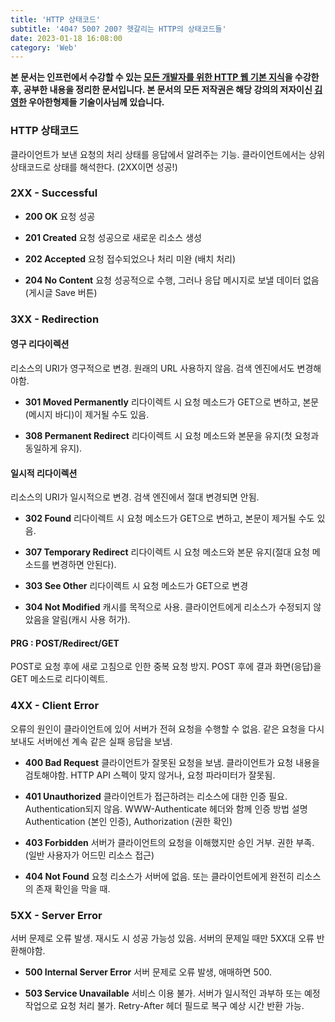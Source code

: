 ```yaml
---
title: 'HTTP 상태코드'
subtitle: '404? 500? 200? 헷갈리는 HTTP의 상태코드들'
date: 2023-01-18 16:08:00
category: 'Web'
---
```

**본 문서는 인프런에서 수강할 수 있는 [모든 개발자를 위한 HTTP 웹 기본 지식](https://www.inflearn.com/course/http-웹-네트워크)을 수강한 후, 공부한 내용을 정리한 문서입니다. 본 문서의 모든 저작권은 해당 강의의 저자이신 [김영한](https://inflearn.com/users/@yh) 우아한형제들 기술이사님께 있습니다.**

### HTTP 상태코드
클라이언트가 보낸 요청의 처리 상태를 응답에서 알려주는 기능. 클라이언트에서는 상위 상태코드로 상태를 해석한다. (2XX이면 성공!)

### 2XX - Successful

* **200 OK**
요청 성공

* **201 Created**
요청 성공으로 새로운 리소스 생성

* **202 Accepted**
요청 접수되었으나 처리 미완 (배치 처리)

* **204 No Content**
요청 성공적으로 수행, 그러나 응답 메시지로 보낼 데이터 없음 (게시글 Save 버튼)

### 3XX - Redirection

#### 영구 리다이렉션
리소스의 URI가 영구적으로 변경. 원래의 URL 사용하지 않음. 검색 엔진에서도 변경해야함.

* **301 Moved Permanently**
리다이렉트 시 요청 메소드가 GET으로 변하고, 본문(메시지 바디)이 제거될 수도 있음.

* **308 Permanent Redirect**
리다이렉트 시 요청 메소드와 본문을 유지(첫 요청과 동일하게 유지).

#### 일시적 리다이렉션
리소스의 URI가 일시적으로 변경. 검색 엔진에서 절대 변경되면 안됨.

* **302 Found**
리다이렉트 시 요청 메소드가 GET으로 변하고, 본문이 제거될 수도 있음.

* **307 Temporary Redirect**
리다이렉트 시 요청 메소드와 본문 유지(절대 요청 메소드를 변경하면 안된다).

* **303 See Other**
리다이렉트 시 요청 메소드가 GET으로 변경

* **304 Not Modified**
캐시를 목적으로 사용. 클라이언트에게 리소스가 수정되지 않았음을 알림(캐시 사용 허가).

#### PRG : POST/Redirect/GET
POST로 요청 후에 새로 고침으로 인한 중복 요청 방지. POST 후에 결과 화면(응답)을 GET 메소드로 리다이렉트.

### 4XX - Client Error
오류의 원인이 클라이언트에 있어 서버가 전혀 요청을 수행할 수 없음. 같은 요청을 다시 보내도 서버에선 계속 같은 실패 응답을 보냄.

* **400 Bad Request**
클라이언트가 잘못된 요청을 보냄. 클라이언트가 요청 내용을 검토해야함. HTTP API 스펙이 맞지 않거나, 요청 파라미터가 잘못됨.

* **401 Unauthorized**
클라이언트가 접근하려는 리소스에 대한 인증 필요. Authentication되지 않음. WWW-Authenticate 헤더와 함께 인증 방법 설명
Authentication (본인 인증), Authorization (권한 확인)

* **403 Forbidden**
서버가 클라이언트의 요청을 이해했지만 승인 거부. 권한 부족. (일반 사용자가 어드민 리소스 접근)

* **404 Not Found**
요청 리소스가 서버에 없음. 또는 클라이언트에게 완전히 리소스의 존재 확인을 막을 때.

### 5XX - Server Error
서버 문제로 오류 발생. 재시도 시 성공 가능성 있음. 서버의 문제일 때만 5XX대 오류 반환해야함.

* **500 Internal Server Error**
서버 문제로 오류 발생, 애매하면 500.

* **503 Service Unavailable**
서비스 이용 불가. 서버가 일시적인 과부하 또는 예정 작업으로 요청 처리 불가. Retry-After 헤더 필드로 복구 예상 시간 반환 가능.

